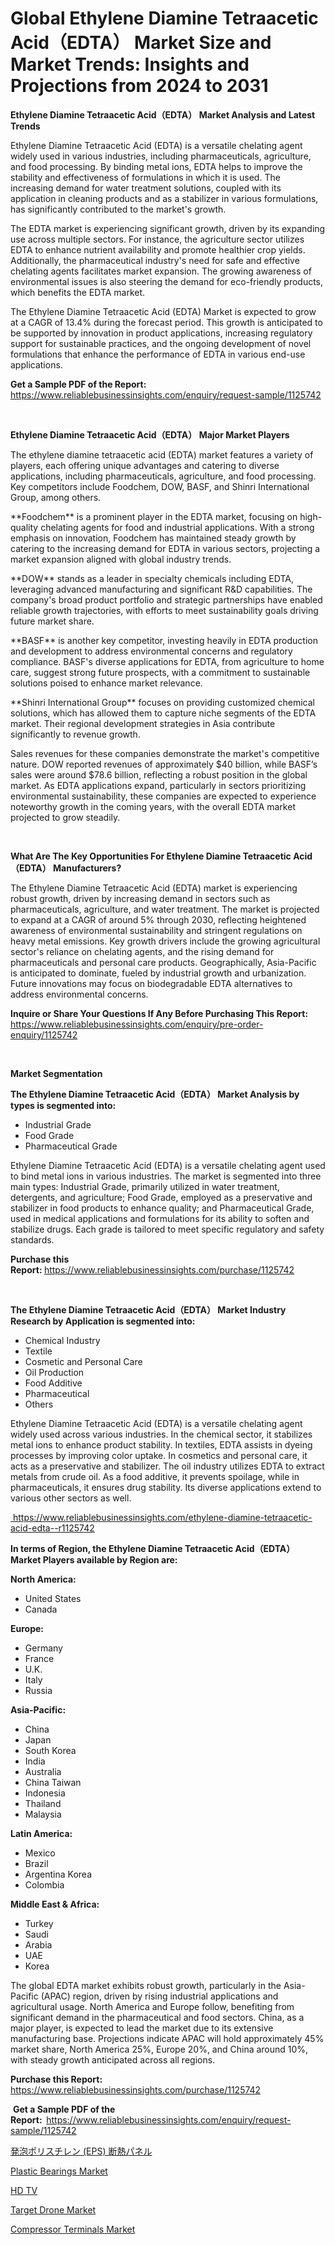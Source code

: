 <p><h1>Global Ethylene Diamine Tetraacetic Acid（EDTA） Market Size and Market Trends: Insights and Projections from 2024 to 2031</h1></p><p><strong>Ethylene Diamine Tetraacetic Acid（EDTA） Market Analysis and Latest Trends</strong></p>
<p><p>Ethylene Diamine Tetraacetic Acid (EDTA) is a versatile chelating agent widely used in various industries, including pharmaceuticals, agriculture, and food processing. By binding metal ions, EDTA helps to improve the stability and effectiveness of formulations in which it is used. The increasing demand for water treatment solutions, coupled with its application in cleaning products and as a stabilizer in various formulations, has significantly contributed to the market's growth.</p><p>The EDTA market is experiencing significant growth, driven by its expanding use across multiple sectors. For instance, the agriculture sector utilizes EDTA to enhance nutrient availability and promote healthier crop yields. Additionally, the pharmaceutical industry's need for safe and effective chelating agents facilitates market expansion. The growing awareness of environmental issues is also steering the demand for eco-friendly products, which benefits the EDTA market.</p><p>The Ethylene Diamine Tetraacetic Acid (EDTA) Market is expected to grow at a CAGR of 13.4% during the forecast period. This growth is anticipated to be supported by innovation in product applications, increasing regulatory support for sustainable practices, and the ongoing development of novel formulations that enhance the performance of EDTA in various end-use applications.</p></p>
<p><strong>Get a Sample PDF of the Report:&nbsp;</strong> <a href="https://www.reliablebusinessinsights.com/enquiry/request-sample/1125742">https://www.reliablebusinessinsights.com/enquiry/request-sample/1125742</a></p>
<p>&nbsp;</p>
<p><strong>Ethylene Diamine Tetraacetic Acid（EDTA） Major Market Players</strong></p>
<p><p>The ethylene diamine tetraacetic acid (EDTA) market features a variety of players, each offering unique advantages and catering to diverse applications, including pharmaceuticals, agriculture, and food processing. Key competitors include Foodchem, DOW, BASF, and Shinri International Group, among others.</p><p>**Foodchem** is a prominent player in the EDTA market, focusing on high-quality chelating agents for food and industrial applications. With a strong emphasis on innovation, Foodchem has maintained steady growth by catering to the increasing demand for EDTA in various sectors, projecting a market expansion aligned with global industry trends.</p><p>**DOW** stands as a leader in specialty chemicals including EDTA, leveraging advanced manufacturing and significant R&D capabilities. The company's broad product portfolio and strategic partnerships have enabled reliable growth trajectories, with efforts to meet sustainability goals driving future market share.</p><p>**BASF** is another key competitor, investing heavily in EDTA production and development to address environmental concerns and regulatory compliance. BASF's diverse applications for EDTA, from agriculture to home care, suggest strong future prospects, with a commitment to sustainable solutions poised to enhance market relevance.</p><p>**Shinri International Group** focuses on providing customized chemical solutions, which has allowed them to capture niche segments of the EDTA market. Their regional development strategies in Asia contribute significantly to revenue growth.</p><p>Sales revenues for these companies demonstrate the market's competitive nature. DOW reported revenues of approximately $40 billion, while BASF’s sales were around $78.6 billion, reflecting a robust position in the global market. As EDTA applications expand, particularly in sectors prioritizing environmental sustainability, these companies are expected to experience noteworthy growth in the coming years, with the overall EDTA market projected to grow steadily.</p></p>
<p>&nbsp;</p>
<p><strong>What Are The Key Opportunities For Ethylene Diamine Tetraacetic Acid（EDTA） Manufacturers?</strong></p>
<p><p>The Ethylene Diamine Tetraacetic Acid (EDTA) market is experiencing robust growth, driven by increasing demand in sectors such as pharmaceuticals, agriculture, and water treatment. The market is projected to expand at a CAGR of around 5% through 2030, reflecting heightened awareness of environmental sustainability and stringent regulations on heavy metal emissions. Key growth drivers include the growing agricultural sector's reliance on chelating agents, and the rising demand for pharmaceuticals and personal care products. Geographically, Asia-Pacific is anticipated to dominate, fueled by industrial growth and urbanization. Future innovations may focus on biodegradable EDTA alternatives to address environmental concerns.</p></p>
<p><strong>Inquire or Share Your Questions If Any Before Purchasing This Report:</strong> <a href="https://www.reliablebusinessinsights.com/enquiry/pre-order-enquiry/1125742">https://www.reliablebusinessinsights.com/enquiry/pre-order-enquiry/1125742</a></p>
<p>&nbsp;</p>
<p><strong>Market Segmentation</strong></p>
<p><strong>The Ethylene Diamine Tetraacetic Acid（EDTA） Market Analysis by types is segmented into:</strong></p>
<p><ul><li>Industrial Grade</li><li>Food Grade</li><li>Pharmaceutical Grade</li></ul></p>
<p><p>Ethylene Diamine Tetraacetic Acid (EDTA) is a versatile chelating agent used to bind metal ions in various industries. The market is segmented into three main types: Industrial Grade, primarily utilized in water treatment, detergents, and agriculture; Food Grade, employed as a preservative and stabilizer in food products to enhance quality; and Pharmaceutical Grade, used in medical applications and formulations for its ability to soften and stabilize drugs. Each grade is tailored to meet specific regulatory and safety standards.</p></p>
<p><strong>Purchase this Report:&nbsp;</strong><a href="https://www.reliablebusinessinsights.com/purchase/1125742">https://www.reliablebusinessinsights.com/purchase/1125742</a></p>
<p>&nbsp;</p>
<p><strong>The Ethylene Diamine Tetraacetic Acid（EDTA） Market Industry Research by Application is segmented into:</strong></p>
<p><ul><li>Chemical Industry</li><li>Textile</li><li>Cosmetic and Personal Care</li><li>Oil Production</li><li>Food Additive</li><li>Pharmaceutical</li><li>Others</li></ul></p>
<p><p>Ethylene Diamine Tetraacetic Acid (EDTA) is a versatile chelating agent widely used across various industries. In the chemical sector, it stabilizes metal ions to enhance product stability. In textiles, EDTA assists in dyeing processes by improving color uptake. In cosmetics and personal care, it acts as a preservative and stabilizer. The oil industry utilizes EDTA to extract metals from crude oil. As a food additive, it prevents spoilage, while in pharmaceuticals, it ensures drug stability. Its diverse applications extend to various other sectors as well.</p></p>
<p><a href="https://www.reliablebusinessinsights.com/ethylene-diamine-tetraacetic-acid-edta--r1125742">&nbsp;https://www.reliablebusinessinsights.com/ethylene-diamine-tetraacetic-acid-edta--r1125742</a></p>
<p><strong>In terms of Region, the Ethylene Diamine Tetraacetic Acid（EDTA） Market Players available by Region are:</strong></p>
<p>
    <p> <strong> North America: </strong>
        <ul>
            <li>United States</li>
            <li>Canada</li>
        </ul>
        </p> 
    <p> <strong> Europe: </strong>
        <ul>
            <li>Germany</li>
            <li>France</li>
            <li>U.K.</li>
            <li>Italy</li>
            <li>Russia</li>
        </ul>
        </p> 
    <p> <strong> Asia-Pacific: </strong>
        <ul>
            <li>China</li>
            <li>Japan</li>
            <li>South Korea</li>
            <li>India</li>
            <li>Australia</li>
            <li>China Taiwan</li>
            <li>Indonesia</li>
            <li>Thailand</li>
            <li>Malaysia</li>
        </ul>
        </p> 
    <p> <strong> Latin America: </strong>
        <ul>
            <li>Mexico</li>
            <li>Brazil</li>
            <li>Argentina Korea</li>
            <li>Colombia</li>
        </ul>
        </p> 
    <p> <strong> Middle East & Africa: </strong>
        <ul>
            <li>Turkey</li>
            <li>Saudi</li>
            <li>Arabia</li>
            <li>UAE</li>
            <li>Korea</li>
        </ul>
    </p>
    </p>
<p><p>The global EDTA market exhibits robust growth, particularly in the Asia-Pacific (APAC) region, driven by rising industrial applications and agricultural usage. North America and Europe follow, benefiting from significant demand in the pharmaceutical and food sectors. China, as a major player, is expected to lead the market due to its extensive manufacturing base. Projections indicate APAC will hold approximately 45% market share, North America 25%, Europe 20%, and China around 10%, with steady growth anticipated across all regions.</p></p>
<p><strong>Purchase this Report: </strong><a href="https://www.reliablebusinessinsights.com/purchase/1125742">https://www.reliablebusinessinsights.com/purchase/1125742</a></p>
<p>&nbsp;<strong>Get a Sample PDF of the Report:&nbsp;&nbsp;</strong><a href="https://www.reliablebusinessinsights.com/enquiry/request-sample/1125742">https://www.reliablebusinessinsights.com/enquiry/request-sample/1125742</a></p>
<p><strong></strong></p>
<p><p><a href="https://medium.com/@anabellewintheiser/expanded-polystyrene-eps-insulated-panels-market-%E3%81%AF-%E3%82%B3%E3%82%B9%E3%83%88%E7%AE%A1%E7%90%86%E3%81%A8%E5%8A%B9%E7%8E%87%E5%90%91%E4%B8%8A%E3%82%92%E5%84%AA%E5%85%88%E3%81%97%E3%81%BE%E3%81%99-2bea860ea8be">発泡ポリスチレン (EPS) 断熱パネル</a></p><p><a href="https://medium.com/@crystalwastonh896/this-report-aims-to-deliver-an-in-depth-analysis-of-the-global-plastic-bearings-market-offering-f5f8263c757a">Plastic Bearings Market</a></p><p><a href="https://medium.com/@addiehirthe50/hd-tvs-market-%EC%9D%98-%EA%B8%80%EB%A1%9C%EB%B2%8C-%EC%8B%9C%EC%9E%A5-%EA%B0%9C%EC%9A%94%EB%8A%94-%EC%A0%84-%EC%84%B8%EA%B3%84-%EB%B0%8F-%EC%A3%BC%EC%9A%94-%EC%8B%9C%EC%9E%A5%EC%9D%98-%EC%82%B0%EC%97%85%EC%97%90-%EC%98%81%ED%96%A5%EC%9D%84-%EB%AF%B8%EC%B9%98%EB%8A%94-%EC%A3%BC%EC%9A%94-%ED%8A%B8%EB%A0%8C%EB%93%9C%EC%97%90-%EB%8C%80%ED%95%9C-%EB%8F%85%ED%8A%B9%ED%95%9C-%EA%B4%80%EC%A0%90%EC%9D%84-%EC%A0%9C%EA%B3%B5%ED%95%A9%EB%8B%88%EB%8B%A4-0a5712427e4e">HD TV</a></p><p><a href="https://github.com/CarolynWatkins697/Market-Research-Report-List-1/blob/main/target-drone-market.md">Target Drone Market</a></p><p><a href="https://www.linkedin.com/pulse/global-compressor-terminals-industry-analysis-share-9buxc?trackingId=Q7OyuUhdR1muNuxnh5Cpeg%3D%3D">Compressor Terminals Market</a></p></p>